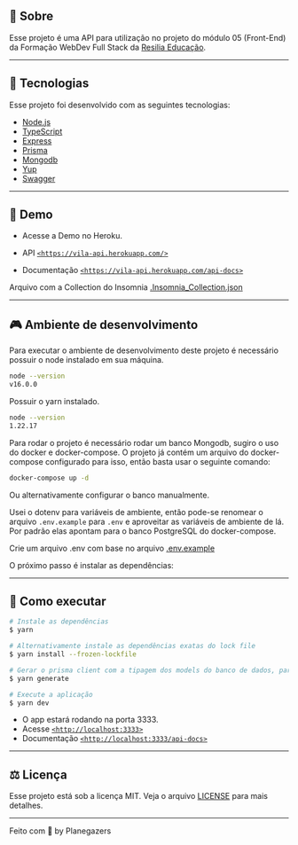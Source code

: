 ## 🍄 **Sobre**


Esse projeto é uma API para utilização no projeto do módulo 05 (Front-End) da Formação WebDev Full Stack da [Resilia Educação](https://www.resilia.com.br/).


---

## 🧪 **Tecnologias**

Esse projeto foi desenvolvido com as seguintes tecnologias:

- [Node.js](https://nodejs.org/)
- [TypeScript](https://www.typescriptlang.org/)
- [Express](https://expressjs.com/)
- [Prisma](https://www.prisma.io/)
- [Mongodb](https://www.mongodb.com/pt-br)
- [Yup](https://github.com/jquense/yup)
- [Swagger](https://swagger.io/)

---

## 🚀 **Demo**

- Acesse a Demo no Heroku.

- API [`<https://vila-api.herokuapp.com/>`](https://vila-api.herokuapp.com/)
- Documentação [`<https://vila-api.herokuapp.com/api-docs>`](https://vila-api.herokuapp.com/api-docs)

Arquivo com a Collection do Insomnia [.Insomnia_Collection.json](.Insomnia_Collection.json)

---

## 🎮 **Ambiente de desenvolvimento**

Para executar o ambiente de desenvolvimento deste projeto é necessário possuir o node instalado em sua máquina.

```bash
node --version
v16.0.0
```

Possuir o yarn instalado.

```bash
node --version
1.22.17
```

Para rodar o projeto é necessário rodar um banco Mongodb, sugiro o uso do docker e docker-compose. O projeto já contém um arquivo do docker-compose configurado para isso, então basta usar o seguinte comando:


```bash
docker-compose up -d
```

Ou alternativamente configurar o banco manualmente.

Usei o dotenv para variáveis de ambiente, então pode-se renomear o arquivo `.env.example` para `.env` e aproveitar as variáveis de ambiente de lá. Por padrão elas apontam para o banco PostgreSQL do docker-compose.

Crie um arquivo .env com base no arquivo [.env.example](.env.example)

O próximo passo é instalar as dependências:

---

## **🚀 Como executar**

```bash
# Instale as dependências
$ yarn

# Alternativamente instale as dependências exatas do lock file
$ yarn install --frozen-lockfile

# Gerar o prisma client com a tipagem dos models do banco de dados, para isso execute o seguinte comando
$ yarn generate

# Execute a aplicação
$ yarn dev
```

- O app estará rodando na porta 3333.
- Acesse [`<http://localhost:3333>`](http://localhost:3333)
- Documentação [`<http://localhost:3333/api-docs>`](http://localhost:3333/api-docs)

---


## ⚖️ **Licença**

Esse projeto está sob a licença MIT. Veja o arquivo [LICENSE](LICENSE.md) para mais detalhes.

---

Feito com 💜 by Planegazers